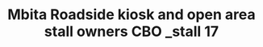 ---
title: "Mbita Roadside kiosk and open area stall owners CBO _stall 17"
url: /mbita/mbita-roadside-kiosk-and-open-area-stall-owners-cbo-_stall-17/
shop: kiosk
---